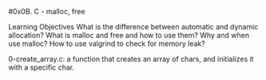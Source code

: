 #0x0B. C - malloc, free

Learning Objectives
What is the difference between automatic and dynamic allocation?
What is malloc and free and how to use them?
Why and when use malloc?
How to use valgrind to check for memory leak?

0-create_array.c: a function that creates an array of chars, and initializes it with a specific char.
